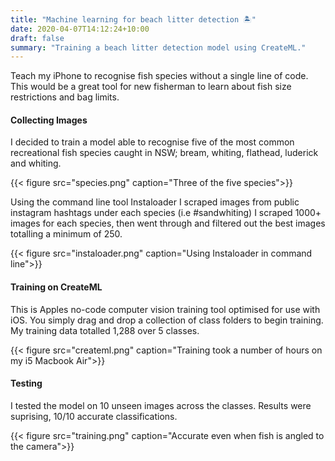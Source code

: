```yaml
---
title: "Machine learning for beach litter detection 🏝"
date: 2020-04-07T14:12:24+10:00
draft: false
summary: "Training a beach litter detection model using CreateML."
---
```


Teach my iPhone to recognise fish species without a single line of code. This would be a great tool for new fisherman to learn about fish size restrictions and bag limits.




#### Collecting Images

I decided to train a model able to recognise five of the most common recreational fish species caught in NSW; bream, whiting, flathead, luderick and whiting. 

{{< figure src="species.png" caption="Three of the five species">}}

Using the command line tool Instaloader I scraped images from public instagram hashtags under each species (i.e #sandwhiting)  I scraped 1000+ images for each species, then went through and filtered out the best images totalling a minimum of 250.

{{< figure src="instaloader.png" caption="Using Instaloader in command line">}}


#### Training on CreateML
This is Apples no-code computer vision training tool optimised for use with iOS. You simply drag and drop a collection of class folders to begin training. My training data totalled 1,288 over 5 classes. 

{{< figure src="createml.png" caption="Training took a number of hours on my i5 Macbook Air">}}



#### Testing
I tested the model on 10 unseen images across the classes. Results were suprising, 10/10 accurate classifications.

{{< figure src="training.png" caption="Accurate even when fish is angled to the camera">}}

